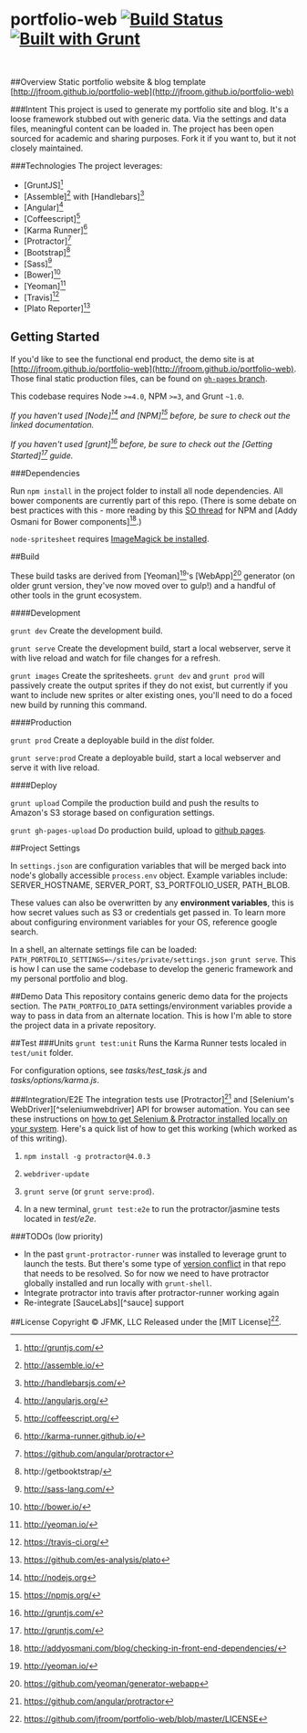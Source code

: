 # portfolio-web [![Build Status](https://travis-ci.org/jfroom/portfolio-web.png)](https://travis-ci.org/jfroom/portfolio-web) [![Built with Grunt](https://cdn.gruntjs.com/builtwith.png)](http://gruntjs.com/)
&nbsp;

##Overview
Static portfolio website & blog template [http://jfroom.github.io/portfolio-web](http://jfroom.github.io/portfolio-web)

###Intent
This project is used to generate my portfolio site and blog. It's a loose framework stubbed out with generic data. Via the settings and data files, meaningful content can be loaded in. The project has been open sourced for academic and sharing purposes. Fork it if you want to, but it not closely maintained.

###Technologies
The project leverages:

- [GruntJS][^grunt]
- [Assemble][^assemble] with [Handlebars][^handlebars]
- [Angular][^angular]
- [Coffeescript][^coffeescript]
- [Karma Runner][^karma]
- [Protractor][^protractor]
- [Bootstrap][^bootstrap]
- [Sass][^sass]
- [Bower][^bower]
- [Yeoman][^yeoman]
- [Travis][^travis]
- [Plato Reporter][^plato]

[^yeoman]: http://yeoman.io/
[^grunt]: http://gruntjs.com/
[^assemble]: http://assemble.io/
[^handlebars]: http://handlebarsjs.com/
[^angular]: http://angularjs.org/
[^sass]: http://sass-lang.com/
[^coffeescript]: http://coffeescript.org/
[^bower]: http://bower.io/
[^karma]: http://karma-runner.github.io/
[^protractor]: https://github.com/angular/protractor
[^jenkins]: http://jenkins-ci.org/
[^bootstrap]: http://getbooktstrap/
[^travis]: https://travis-ci.org/
[^plato]: https://github.com/es-analysis/plato



## Getting Started

If you'd like to see the functional end product, the demo site is at [http://jfroom.github.io/portfolio-web](http://jfroom.github.io/portfolio-web). Those final static production files, can be found on [`gh-pages` branch](https://github.com/jfroom/portfolio-web/tree/gh-pages).

This codebase requires Node `>=4.0`, NPM `>=3`, and Grunt `~1.0`.

_If you haven't used [Node][^node] and [NPM][^npm] before, be sure to check out the linked documentation._

_If you haven't used [grunt][^grunt] before, be sure to check out the [Getting Started][^gruntstart] guide._

[^node]: http://nodejs.org
[^npm]: https://npmjs.org/
[^gruntstart]: http://gruntjs.com/

###Dependencies

Run `npm install` in the project folder to install all node dependencies. All bower components are currently part of this repo. (There is some debate on best practices with this - more reading by this [SO thread](http://stackoverflow.com/a/19416403/281809) for NPM and [Addy Osmani for Bower components][^addy].)

`node-spritesheet` requires [ImageMagick be installed](https://github.com/richardbutler/node-spritesheet#requirements).

[^mikael]: http://www.futurealoof.com/posts/nodemodules-in-git.html
[^addy]: http://addyosmani.com/blog/checking-in-front-end-dependencies/


##Build

These build tasks are derived from [Yeoman][^yeoman]'s [WebApp][^webapp] generator (on older grunt version, they've now moved over to gulp!) and a handful of other tools in the grunt ecosystem.
[^webapp]: https://github.com/yeoman/generator-webapp

####Development

`grunt dev` Create the development build.

`grunt serve` Create the development build, start a local webserver, serve it with live reload and watch for file changes for a refresh.

`grunt images` Create the spritesheets. `grunt dev` and `grunt prod` will passively create the output sprites if they do not exist, but currently if you want to include new sprites or alter existing ones, you'll need to do a foced new build by running this command.

####Production

`grunt prod` Create a deployable build in the _dist_ folder.

`grunt serve:prod` Create a deployable build, start a local webserver and serve it with live reload.

####Deploy

`grunt upload` Compile the production build and push the results to Amazon's S3 storage based on configuration settings.

`grunt gh-pages-upload` Do production build, upload to [github pages](https://pages.github.com/).

##Project Settings

In `settings.json` are configuration variables that will be merged back into node's globally accessible `process.env` object. Example variables include: SERVER_HOSTNAME, SERVER_PORT, S3_PORTFOLIO_USER, PATH_BLOB.

These values can also be overwritten by any __environment variables__, this is how secret values such as S3 or credentials get passed in. To learn more about configuring environment variables for your OS, reference google search.

In a shell, an alternate settings file can be loaded: `PATH_PORTFOLIO_SETTINGS=~/sites/private/settings.json grunt serve`. This is how I can use the same codebase to develop the generic framework and my personal portfolio and blog.

##Demo Data
This repository contains generic demo data for the projects section.
The `PATH_PORTFOLIO_DATA` settings/environment variables provide a way to pass in data from an alternate location.
This is how I'm able to store the project data in a private repository.


##Test
###Units
`grunt test:unit` Runs the Karma Runner tests localed in `test/unit` folder.

For configuration options, see _tasks/test_task.js_ and _tasks/options/karma.js_.

###Integration/E2E
The integration tests use [Protractor][^protractor] and [Selenium's WebDriver][^seleniumwebdriver] API for browser automation.
You can see these instructions on [how to get Selenium & Protractor installed locally on your system](https://github.com/angular/protractor/blob/master/docs/getting-started.md). Here's a quick list of how to get this working (which worked as of this writing).

1. `npm install -g protractor@4.0.3`

2. `webdriver-update`

3. `grunt serve` (or `grunt serve:prod`).

3. In a new terminal, `grunt test:e2e` to run the protractor/jasmine tests located in _test/e2e_.


###TODOs (low priority)
- In the past `grunt-protractor-runner` was installed to leverage grunt to launch the tests.
But there's some type of [version conflict](https://github.com/teerapap/grunt-protractor-runner/issues/165)
in that repo that needs to be resolved.
So for now we need to have protractor globally installed and run locally with `grunt-shell`.
- Integrate protractor into travis after protractor-runner working again
- Re-integrate [SauceLabs][^sauce] support


##License
Copyright © JFMK, LLC
Released under the [MIT License][^license].
[^license]: https://github.com/jfroom/portfolio-web/blob/master/LICENSE




